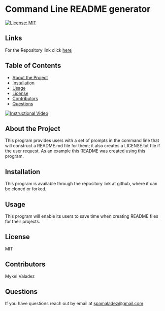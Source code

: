 
# Command Line README generator

[![License: MIT](https://img.shields.io/badge/License-MIT-yellow.svg)](https://opensource.org/licenses/MIT)

## Links 


For the Repository link click [here](https://github.com/valadezMykel/CommandLine_README_Constructor)


## Table of Contents

* [About the Project](#about-the-project)
* [Installation](#installation)
* [Usage](#usage)
* [License](#license)
* [Contributors](#contributors)
* [Questions](#questions)

[![Instructional Video](https://i9.ytimg.com/vi/m8gSvJ9lvxE/mq2.jpg?sqp=CNDPkf0F&rs=AOn4CLD35n00G2ZretyNhXJq2OyITCGiJQ)](https://youtu.be/m8gSvJ9lvxE)


## About the Project

This program provides users with a set of prompts in the command line that will construct a README.md file for them; it also creates a LICENSE.txt file if the user request.  As an example this README was created using this program.


## Installation

This program is available through the repository link at github, where it can be cloned or forked.


## Usage

This program will enable its users to save time when creating README files for their projects.


## License

MIT


## Contributors

Mykel Valadez


## Questions

If you have questions reach out by email at spamaladez@gmail.com